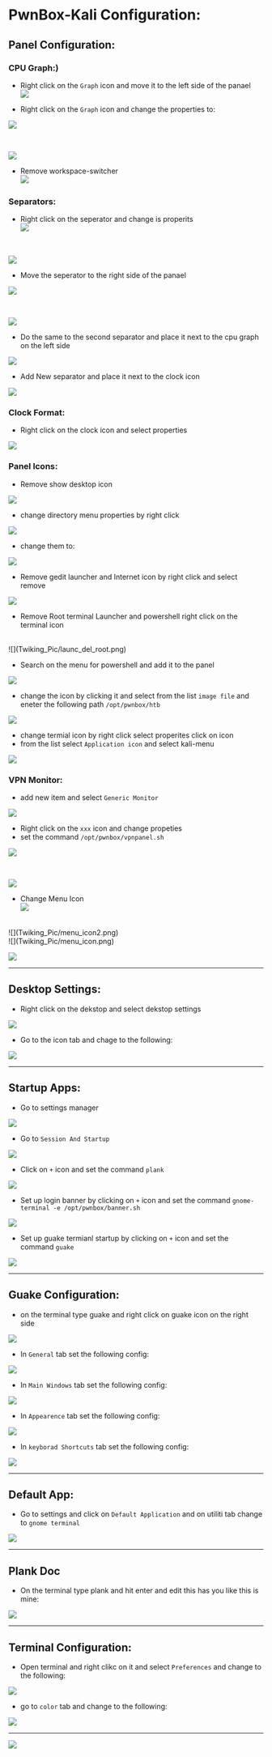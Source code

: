 # PwnBox-Kali Configuration:

## Panel Configuration:

### CPU Graph:)

* Right click on the `Graph` icon and move it to the left side of the panael <br>
![](Twiking_Pic/cpu_graph_move.png)

* Right click on the `Graph` icon and change the properties to: <br>

![](Twiking_Pic/cpu_graph_prop.png)

<br>

![](Twiking_Pic/cpu_graph_colors.png)

* Remove workspace-switcher <br>
![](Twiking_Pic/ws_remove.png) 

### Separators:
* Right click on the seperator and change is properits <br>
![](Twiking_Pic/separetor-1.png)
<br>

![](Twiking_Pic/separetor-1-change.png)

* Move the seperator to the right side of the panael <br>

![](Twiking_Pic/sperator_netx2cpu.png)

<br>

![](Twiking_Pic/separator-5.png)

* Do the same to the second separator and place it next to the cpu graph on the left side <br>

![](Twiking_Pic/separetor-2-move.png)

* Add New separator and place it next to the clock icon <br>

![](Twiking_Pic/add-separator-4.png)


### Clock Format:
* Right click on the clock icon and select properties <br>

![](Twiking_Pic/clock-format.png)

### Panel Icons:

* Remove show desktop icon <br>

![](Twiking_Pic/remove_show_desk.png)

* change directory menu properties by right click <br>

![](Twiking_Pic/dir.png)

* change them to: <br>

![](Twiking_Pic/dir-1.png)

* Remove gedit launcher and Internet icon by right click and select remove <br>

![](Twiking_Pic/remove_text_editor.png)


* Remove Root terminal Launcher and powershell right click on the terminal icon 
<br>
![](Twiking_Pic/launc_del_root.png)


* Search on the menu for powershell and add it to the panel 

![](Twiking_Pic/pwsh_laun-2.png)

* change the icon by clicking it and select from the list `image file` and eneter the following path `/opt/pwnbox/htb`  <br>

![](Twiking_Pic/pwsh_laun-4.png)


* change termial icon by right click select properites click on icon  <br>
* from the list select `Application icon` and select kali-menu  <br>

![](Twiking_Pic/terminal-3.png)
<br>

### VPN Monitor:
* add new item and select `Generic Monitor`  <br>

![](Twiking_Pic/vpnpanel.png)

* Right click on the `xxx` icon and change propeties <br>
* set the command `/opt/pwnbox/vpnpanel.sh` <br> 

![](Twiking_Pic/htb_vpn.png)

<br>

![](Twiking_Pic/final-panel.png)

* Change Menu Icon <br>
![](Twiking_Pic/menu_prob.png)
<br>
![](Twiking_Pic/menu_icon2.png)
<br>
![](Twiking_Pic/menu_icon.png)
<br>

![](Twiking_Pic/full_panel.png)
<br>

---

## Desktop Settings: 

* Right click on the dekstop and select dekstop settings <br> 

![](Twiking_Pic/desktop-settings.png)

* Go to the icon tab and chage to the following: <br> 

![](Twiking_Pic/desktop_settings-1.png)

---

## Startup Apps:

* Go to settings manager <br> 

![](Twiking_Pic/startup-1.png)

* Go to `Session And Startup`

![](Twiking_Pic/startup-2.png)

* Click on `+` icon and set the command `plank` <br> 

![](Twiking_Pic/plank-doc.png)

* Set up login banner by clicking on `+` icon and set the command `gnome-terminal -e /opt/pwnbox/banner.sh` <br> 

![](Twiking_Pic/login_banner.png)

* Set up guake termianl startup by clicking on `+` icon and set the command `guake` <br> 

![](Twiking_Pic/5-35.png)

---

## Guake Configuration:

* on the terminal type guake and right click on guake icon on the right side <br> 

![](Twiking_Pic/guake-1.png)

* In `General` tab set the following config: <br> 

![](Twiking_Pic/guake_general.png)

* In `Main Windows` tab set the following config: <br> 

![](Twiking_Pic/guake_main.png)

* In `Appearence` tab set the following config: <br> 

![](Twiking_Pic/guake-7.png)

* In `keyborad Shortcuts` tab set the following config: <br> 

![](Twiking_Pic/guake_short.png)

---

## Default App:

* Go to settings and click on `Default Application` and on utiliti tab change to `gnome terminal` <br> 

![](Twiking_Pic/preferd-app-3.png)

---

## Plank Doc

* On the terminal type plank and hit enter and edit this has you like this is mine: <br> 

![](Twiking_Pic/plank-doc.png)

---

## Terminal Configuration:

* Open terminal and right clikc on it and select `Preferences` and change to the following: <br> 

![](Twiking_Pic/terminal-pref-3.png)

* go to `color` tab and change to the following: <br> 

![](Twiking_Pic/terminal-pref-5.png)

---

![](Twiking_Pic/final.png)

